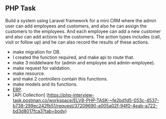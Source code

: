 
## PHP Task

Build a system using Laravel framework for a mini CRM where the admin user can add employees and customers, and also he can assign the customers to the employees. And each employee can add a new customer and also can add actions to the customers. The action types includes (call, visit or follow up) and he can also record the results of these actions.
    
 - make migration for DB.
 - I created the function required, and make api to route that.
 - make 3 middelware for (admin and employee and admin-employee).
 - make request for validation.
 - make resource.
 - and make 2 controllers contain this functions.
 - make models and its functions.
 - [ERP](https://www.figma.com/board/7ujN3Qs8bwVGUdZUvDDbhQ/ELVE8?node-id=0-1&p=f&t=Z0ukvtqzUgjtbam8-0).
 - [API Collection] (https://php-interview-task.postman.co/workspace/ELV8-PHP-TASK-~fe2bd1d5-053c-4537-b738-299ec242fb51/request/37209690-a005a02f-94f0-4eab-a722-bd3d8017fca3?tab=body)
